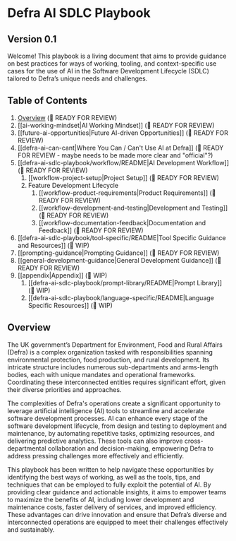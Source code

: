 # Defra AI SDLC Playbook
## Version 0.1

Welcome! This playbook is a living document that aims to provide guidance on best practices for ways of working, tooling, and context-specific use cases for the use of AI in the Software Development Lifecycle (SDLC) tailored to Defra’s unique needs and challenges.

## Table of Contents
1. [Overview](#overview) (👀 READY FOR REVIEW)
2. [[ai-working-mindset|AI Working Mindset]] (👀 READY FOR REVIEW)
3. [[future-ai-opportunities|Future AI-driven Opportunities]] (👀 READY FOR REVIEW)
4. [[defra-ai-can-cant|Where You Can / Can't Use AI at Defra]] (👀 READY FOR REVIEW - maybe needs to be made more clear and "official"?)
6. [[defra-ai-sdlc-playbook/workflow/README|AI Development Workflow]] (👀 READY FOR REVIEW)
	1. [[workflow-project-setup|Project Setup]] (👀 READY FOR REVIEW)
	2. Feature Development Lifecycle
		1. [[workflow-product-requirements|Product Requirements]] (👀 READY FOR REVIEW)
		2. [[workflow-development-and-testing|Development and Testing]] (👀 READY FOR REVIEW)
		3. [[workflow-documentation-feedback|Documentation and Feedback]] (👀 READY FOR REVIEW)
8. [[defra-ai-sdlc-playbook/tool-specific/README|Tool Specific Guidance and Resources]] (🚧 WIP)
9. [[prompting-guidance|Prompting Guidance]] (👀 READY FOR REVIEW)
10. [[general-development-guidance|General Development Guidance]] (👀 READY FOR REVIEW)
11. [[appendix|Appendix]] (🚧 WIP)
	1. [[defra-ai-sdlc-playbook/prompt-library/README|Prompt Library]] (🚧 WIP)
	2. [[defra-ai-sdlc-playbook/language-specific/README|Language Specific Resources]] (🚧 WIP)

## Overview

The UK government’s Department for Environment, Food and Rural Affairs (Defra) is a complex organization tasked with responsibilities spanning environmental protection, food production, and rural development. Its intricate structure includes numerous sub-departments and arms-length bodies, each with unique mandates and operational frameworks. Coordinating these interconnected entities requires significant effort, given their diverse priorities and approaches.

The complexities of Defra's operations create a significant opportunity to leverage artificial intelligence (AI) tools to streamline and accelerate software development processes. AI can enhance every stage of the software development lifecycle, from design and testing to deployment and maintenance, by automating repetitive tasks, optimizing resources, and delivering predictive analytics. These tools can also improve cross-departmental collaboration and decision-making, empowering Defra to address pressing challenges more effectively and efficiently.

This playbook has been written to help navigate these opportunities by identifying the best ways of working, as well as the tools, tips, and techniques that can be employed to fully exploit the potential of AI. By providing clear guidance and actionable insights, it aims to empower teams to maximize the benefits of AI, including lower development and maintenance costs, faster delivery of services, and improved efficiency. These advantages can drive innovation and ensure that Defra’s diverse and interconnected operations are equipped to meet their challenges effectively and sustainably.

